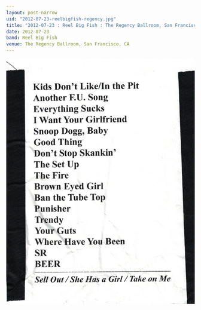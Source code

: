 ```yaml
---
layout: post-narrow
uid: "2012-07-23-reelbigfish-regency.jpg"
title: "2012-07-23 : Reel Big Fish : The Regency Ballroom, San Francisco, CA"
date: 2012-07-23
band: Reel Big Fish
venue: The Regency Ballroom, San Francisco, CA
---
```


<div class="showcase">
  <img src="/img/2012/07/20120723-ReelBigFish-Regency.jpg" alt="2012-07-23-reelbigfish-regency.jpg">
</div>
